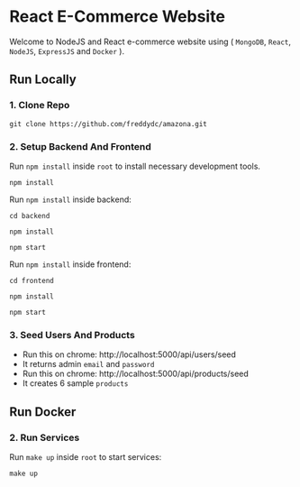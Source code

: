 # React E-Commerce Website

Welcome to NodeJS and React e-commerce website using ( `MongoDB`, `React`, `NodeJS`, `ExpressJS` and `Docker` ).

## Run Locally

### 1. Clone Repo

```
git clone https://github.com/freddydc/amazona.git
```

### 2. Setup Backend And Frontend

Run `npm install` inside `root` to install necessary development tools.

```
npm install
```

Run `npm install` inside backend:

```
cd backend
```

```
npm install
```

```
npm start
```

Run `npm install` inside frontend:

```
cd frontend
```

```
npm install
```

```
npm start
```

### 3. Seed Users And Products

-   Run this on chrome: http://localhost:5000/api/users/seed
-   It returns admin `email` and `password`
-   Run this on chrome: http://localhost:5000/api/products/seed
-   It creates 6 sample `products`

## Run Docker

### 2. Run Services

Run `make up` inside `root` to start services:

```
make up
```
